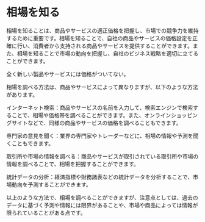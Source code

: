 # 相場を知る

相場を知ることは、商品やサービスの適正価格を把握し、市場での競争力を維持するために重要です。相場を知ることで、自社の商品やサービスの価格設定を正確に行い、消費者から支持される商品やサービスを提供することができます。また、相場を知ることで市場の動向を把握し、自社のビジネス戦略を適切に立てることができます。

全く新しい製品やサービスには価格がついてない。

相場を調べる方法は、商品やサービスによって異なりますが、以下のような方法があります。

インターネット検索：商品やサービスの名前を入力して、検索エンジンで検索することで、相場や価格帯を調べることができます。また、オンラインショッピングサイトなどで、同様の商品やサービスの価格を調べることもできます。

専門家の意見を聞く：業界の専門家やトレーダーなどに、相場の情報や予測を聞くこともできます。

取引所や市場の情報を調べる：商品やサービスが取引されている取引所や市場の情報を調べることで、相場を把握することができます。

統計データの分析：経済指標や財務諸表などの統計データを分析することで、市場動向を予測することができます。

以上のような方法で、相場を調べることができますが、注意点としては、過去のデータに基づく予測や情報には限界があることや、市場や商品によっては情報が限られていることがある点です。
